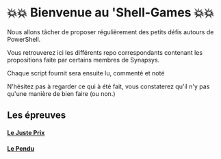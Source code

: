 # 💥💥  Bienvenue au 'Shell-Games  💥💥

Nous allons tâcher de proposer régulièrement des petits défis autours de PowerShell.

Vous retrouverez ici les différents repo correspondants contenant les propositions faite par certains membres de Synapsys.

Chaque script fournit sera ensuite lu, commenté et noté

N'hésitez pas à regarder ce qui à été fait, vous constaterez qu'il n'y pas qu'une manière de bien faire (ou non.)

## Les épreuves

#### [Le Juste Prix](/001_LeJustePrix)
#### [Le Pendu](/002_LePendu)
